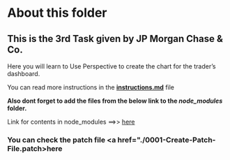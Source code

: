 # About this folder

## This is the 3rd Task given by JP Morgan Chase & Co.
 Here you will learn to Use Perspective to create the chart for the trader’s dashboard.

You can read more instructions in the **<a href="./instuctions.md">instructions.md</a>** file

**Also dont forget to add the files from the below link to the ***node_modules*** folder.** 

<p> Link for contents in node_modules ==>> <a href="https://drive.google.com/open?id=1ML6nECK18J0jM3hhfJdSCRtCNLssruYQ">here</a></p>



### You can check the patch file <a href="./0001-Create-Patch-File.patch>here</a>
